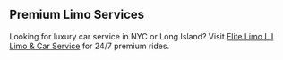 ## Premium Limo Services

Looking for luxury car service in NYC or Long Island? Visit [Elite Limo L.I Limo & Car Service](https://elitelimoli.com) for 24/7 premium rides.
